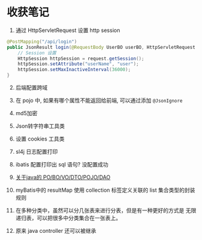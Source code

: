# 收获笔记
1. 通过 HttpServletRequest 设置 http session
```java
@PostMapping("/api/login")
public JsonResult login(@RequestBody UserBO userBO, HttpServletRequest request) throws Exception {
    // Session 设置
    HttpSession httpSession = request.getSession();
    httpSession.setAttribute("userName", "user");
    httpSession.setMaxInactiveInterval(36000);
}
```

2. 后端配置跨域

3. 在 pojo 中, 如果有哪个属性不能返回给前端, 可以通过添加 `@JsonIgnore`

4. md5加密

5. Json转字符串工具类

6. 设置 cookies 工具类

7. sl4j 日志配置打印

8. ibatis 配置打印出 sql 语句? 没配置成功

9. [关于java的 PO/BO/VO/DTO/POJO/DAO](https://www.cnblogs.com/EasonJim/p/7967949.html)

10. myBatis中的 resultMap 使用 collection 标签定义关联的 list 集合类型的封装规则

11. 在多种分类中，虽然可以分几张表来进行分表，但是有一种更好的方式是 无限递归表，可以把很多中分类集合在一张表上。

12. 原来 java controller 还可以被继承